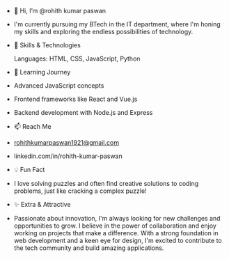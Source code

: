 - 👋 Hi, I’m @rohith kumar paswan
- I'm currently pursuing my BTech in the IT department, where I'm honing my skills and exploring the endless possibilities of technology. 
- 🔧 Skills & Technologies

  
  Languages: HTML, CSS, JavaScript, Python

- 🌱 Learning Journey
- Advanced JavaScript concepts
- Frontend frameworks like React and Vue.js
- Backend development with Node.js and Express

- 📫 Reach Me
- rohithkumarpaswan1921@gmail.com
- linkedin.com/in/rohith-kumar-paswan

- 💡 Fun Fact
- I love solving puzzles and often find creative solutions to coding problems, just like cracking a complex puzzle!


- ✨ Extra & Attractive
- Passionate about innovation, I'm always looking for new challenges and opportunities to grow. I believe in the power of collaboration and enjoy working on projects that make a difference. With a strong 
  foundation in web development and a keen eye for design, I'm excited to contribute to the tech community and build amazing applications.


  


<!---
rohith1921/rohith1921 is a ✨ special ✨ repository because its `README.md` (this file) appears on your GitHub profile.
You can click the Preview link to take a look at your changes.
--->
